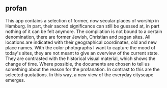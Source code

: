 
## profan

This app contains a selection of former, now secular places of worship in Hamburg. In part, their sacred significance can still be guessed at, in part nothing of it can be felt anymore. The compilation is not bound to a certain denomination, there are former Jewish, Christian and pagan sites.
All locations are indicated with their geographical coordinates, old and new place names. With the color photographs I want to capture the mood of today's sites, they are not meant to give an overview of the current state. They are contrasted with the historical visual material, which shows the change of time. Where possible, the documents are chosen to tell us something about the reason for the profanation. In contrast to this are the selected quotations. In this way, a new view of the everyday cityscape emerges.
